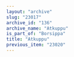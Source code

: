 ```yaml
---
layout: "archive"
slug: "23017"
archive_id: "136"
archive_name: "Atkuppu"
is_part_of: "Borsippa"
title: "Atkuppu"
previous_item: "23020"
---
```

